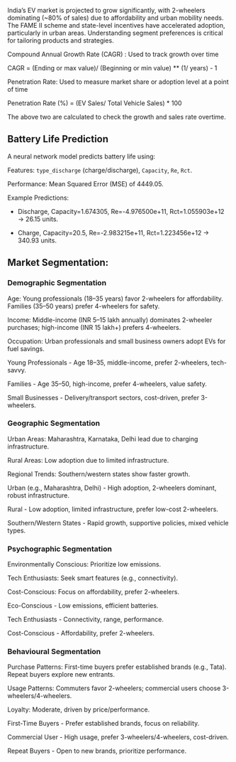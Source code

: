 India’s EV market is projected to grow significantly, with 2-wheelers dominating (~80% of sales) due to affordability and urban mobility needs. The FAME II scheme and state-level incentives have accelerated adoption, particularly in urban areas. Understanding segment preferences is critical for tailoring products and strategies.

Compound Annual Growth Rate (CAGR) : Used to track growth over time

CAGR = (Ending or max value)/ (Beginning or min value) ** (1/ years) - 1

Penetration Rate: Used to measure market share or adoption level at a point of time

Penetration Rate (%) = (EV Sales/ Total Vehicle Sales) * 100

The above two are calculated to check the growth and sales rate overtime.


## Battery Life Prediction

A neural network model predicts battery life using:

Features: `type_discharge` (charge/discharge), `Capacity`, `Re`, `Rct`.

Performance: Mean Squared Error (MSE) of 4449.05.

Example Predictions:

- Discharge, Capacity=1.674305, Re=-4.976500e+11, Rct=1.055903e+12 → 26.15 units.

- Charge, Capacity=20.5, Re=-2.983215e+11, Rct=1.223456e+12 → 340.93 units.

##  Market Segmentation:

### Demographic Segmentation

Age: Young professionals (18–35 years) favor 2-wheelers for affordability. Families (35–50 years) prefer 4-wheelers for safety.

Income: Middle-income (INR 5–15 lakh annually) dominates 2-wheeler purchases; high-income (INR 15 lakh+) prefers 4-wheelers.

Occupation: Urban professionals and small business owners adopt EVs for fuel savings.


Young Professionals - Age 18–35, middle-income, prefer 2-wheelers, tech-savvy.

Families - Age 35–50, high-income, prefer 4-wheelers, value safety.

Small Businesses - Delivery/transport sectors, cost-driven, prefer 3-wheelers.


### Geographic Segmentation

Urban Areas: Maharashtra, Karnataka, Delhi lead due to charging infrastructure.

Rural Areas: Low adoption due to limited infrastructure.

Regional Trends: Southern/western states show faster growth.

Urban (e.g., Maharashtra, Delhi) - High adoption, 2-wheelers dominant, robust infrastructure.

Rural - Low adoption, limited infrastructure, prefer low-cost 2-wheelers.

Southern/Western States - Rapid growth, supportive policies, mixed vehicle types.


### Psychographic Segmentation

Environmentally Conscious: Prioritize low emissions.

Tech Enthusiasts: Seek smart features (e.g., connectivity).

Cost-Conscious: Focus on affordability, prefer 2-wheelers.


Eco-Conscious - Low emissions, efficient batteries.

Tech Enthusiasts - Connectivity, range, performance.

Cost-Conscious - Affordability, prefer 2-wheelers.


### Behavioural Segmentation

Purchase Patterns: First-time buyers prefer established brands (e.g., Tata). Repeat buyers explore new entrants.

Usage Patterns: Commuters favor 2-wheelers; commercial users choose 3-wheelers/4-wheelers.

Loyalty: Moderate, driven by price/performance.

First-Time Buyers - Prefer established brands, focus on reliability.

Commercial User - High usage, prefer 3-wheelers/4-wheelers, cost-driven.

Repeat Buyers - Open to new brands, prioritize performance.
